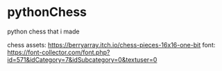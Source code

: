 # pythonChess
python chess that i made

chess assets: https://berryarray.itch.io/chess-pieces-16x16-one-bit
font: https://font-collector.com/font.php?id=571&idCategory=7&idSubcategory=0&textuser=0
